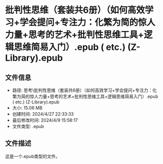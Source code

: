 ﻿# 批判性思维（套装共6册）（如何高效学习+学会提问+专注力：化繁为简的惊人力量+思考的艺术+批判性思维工具+逻辑思维简易入门）.epub ( etc.) (Z-Library).epub

## 文件信息
- 路径: 思考\批判性思维（套装共6册）（如何高效学习+学会提问+专注力：化繁为简的惊人力量+思考的艺术+批判性思维工具+逻辑思维简易入门）.epub ( etc.) (Z-Library).epub
- 大小: 15.06 MB
- 创建时间: 2024/4/27 22:33:33
- 最后修改时间: 2024/4/9 15:58:17
- 文件类型: .epub

## 文件描述
这是一个.epub类型的文件。

